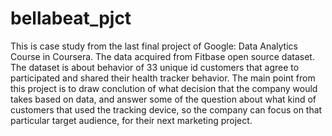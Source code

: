 # bellabeat_pjct

This is case study from the last final project of Google: Data Analytics Course in Coursera. The data acquired from Fitbase open source dataset. The dataset is about behavior of
33 unique id customers that agree to participated and shared their health tracker behavior. The main point from this project is to draw conclution of what decision that the company
would takes based on data, and answer some of the question about what kind of customers that used the tracking device, so the company can focus on that particular target audience,
for their next marketing project.
